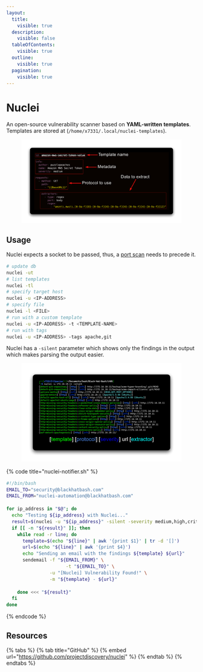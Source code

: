 ```yaml
---
layout:
  title:
    visible: true
  description:
    visible: false
  tableOfContents:
    visible: true
  outline:
    visible: true
  pagination:
    visible: true
---
```


# Nuclei

An open-source vulnerability scanner based on **YAML-written templates**. Templates are stored at (`/home/x7331/.local/nuclei-templates`).

<figure><img src="../../../.gitbook/assets/nuclei_template.png" alt=""><figcaption></figcaption></figure>

## Usage

Nuclei expects a socket to be passed, thus, a [port scan](../port-scanners/) needs to precede it.

```bash
# update db
nuclei -ut
# list templates
nuclei -tl
# specify target host
nuclei -u <IP-ADDRESS>
# specify file
nuclei -l <FILE>
# run with a custom template
nuclei -u <IP-ADDRESS> -t <TEMPLATE-NAME>
# run with tags
nuclei -u <IP-ADDRESS> -tags apache,git
```

Nuclei has a `-silent` parameter which shows only the findings in the output which makes parsing the output easier.

<figure><img src="../../../.gitbook/assets/nuclei_out_format.png" alt=""><figcaption></figcaption></figure>

{% code title="nuclei-notifier.sh" %}
```bash
#!/bin/bash
EMAIL_TO="security@blackhatbash.com"
EMAIL_FROM="nuclei-automation@blackhatbash.com"

for ip_address in "$@"; do
  echo "Testing ${ip_address} with Nuclei..."
  result=$(nuclei -u "${ip_address}" -silent -severity medium,high,critical)
  if [[ -n "${result}" ]]; then
    while read -r line; do
      template=$(echo "${line}" | awk '{print $1}' | tr -d '[]')
      url=$(echo "${line}" | awk '{print $4}')
      echo "Sending an email with the findings ${template} ${url}"
      sendemail -f "${EMAIL_FROM}" \
                      -t "${EMAIL_TO}" \
                -u "[Nuclei] Vulnerability Found!" \
                -m "${template} - ${url}"

    done <<< "${result}"
  fi
done
```
{% endcode %}

## Resources

{% tabs %}
{% tab title="GitHub" %}
{% embed url="https://github.com/projectdiscovery/nuclei" %}
{% endtab %}
{% endtabs %}
